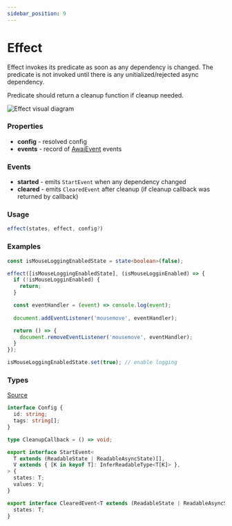 ```yaml
---
sidebar_position: 9
---
```


# Effect

Effect invokes its predicate as soon as any dependency is changed. The predicate is not invoked until there is any unitialized/rejected async dependency.

Predicate should return a cleanup function if cleanup needed.

![Effect visual diagram](/diagrams/Effect.svg "Effect visual diagram")

### Properties

- **config** - resolved config
- **events** - record of [AwaiEvent](/awai-event) events

### Events

- **started** - emits `StartEvent` when any dependency changed
- **cleared** - emits `ClearedEvent` after cleanup (if cleanup callback was returned by callback)

### Usage

```ts
effect(states, effect, config?)
```

### Examples

```ts title="Effect controlled by a state"
const isMouseLoggingEnabledState = state<boolean>(false);

effect([isMouseLoggingEnabledState], (isMouseLogginEnabled) => {
  if (!isMouseLogginEnabled) {
    return;
  }

  const eventHandler = (event) => console.log(event);
  
  document.addEventListener('mousemove', eventHandler);

  return () => {
    document.removeEventListener('mousemove', eventHandler);
  }
});

isMouseLoggingEnabledState.set(true); // enable logging
```

### Types

[Source](https://github.com/yuriyyakym/awai/blob/master/src/effect/types.ts)

```ts
interface Config {
  id: string;
  tags: string[];
}

type CleanupCallback = () => void;

export interface StartEvent<
  T extends (ReadableState | ReadableAsyncState)[],
  V extends { [K in keyof T]: InferReadableType<T[K]> },
> {
  states: T;
  values: V;
}

export interface ClearedEvent<T extends (ReadableState | ReadableAsyncState)[]> {
  states: T;
}
```
